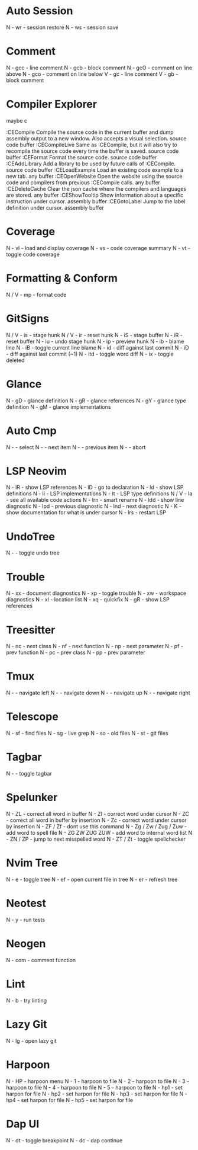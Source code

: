 # Auto Session

N - <leader>wr - session restore
N - <leader>ws - session save

# Comment

N - gcc - line comment
N - gcb - block comment
N - gcO - comment on line above
N - gco - comment on line below
V - gc - line comment
V - gb - block comment

# Compiler Explorer

maybe c

:CECompile Compile the source code in the current buffer and dump assembly output to a new window. Also accepts a visual selection. source code buffer
:CECompileLive Same as :CECompile, but it will also try to recompile the source code every time the buffer is saved. source code buffer
:CEFormat Format the source code. source code buffer
:CEAddLibrary Add a library to be used by future calls of :CECompile. source code buffer
:CELoadExample Load an existing code example to a new tab. any buffer
:CEOpenWebsite Open the website using the source code and compilers from previous :CECompile calls. any buffer
:CEDeleteCache Clear the json cache where the compilers and languages are stored. any buffer
:CEShowTooltip Show information about a specific instruction under cursor. assembly buffer
:CEGotoLabel Jump to the label definition under cursor. assembly buffer

# Coverage

N - <leader>vl - load and display coverage
N - <leader>vs - code coverage summary
N - <leader>vt - toggle code coverage

# Formatting & Conform

N / V - <leader>mp - format code

# GitSigns

N / V - <leader>is - stage hunk
N / V - <leader>ir - reset hunk
N - <leader>iS - stage buffer
N - <leader>iR - reset buffer
N - <leader>iu - undo stage hunk
N - <leader>ip - preview hunk
N - <leader>ib - blame line
N - <leader>iB - toggle current line blame
N - <leader>id - diff against last commit
N - <leader>iD - diff against last commit (~1)
N - <leader>itd - toggle word diff
N - <leader>ix - toggle deleted

# Glance

N - gD - glance definition
N - gR - glance references
N - gY - glance type definition
N - gM - glance implementations

# Auto Cmp

N - <Tab> - select
N - <C-q> - next item
N - <C-w> - previous item
N - <C-e> - abort

# LSP Neovim

N - <leader>lR - show LSP references
N - <leader>lD - go to declaration
N - <leader>ld - show LSP definitions
N - <leader>li - LSP implementations
N - <leader>lt - LSP type definitions
N / V - <leader>la - see all available code actions
N - <leader>lrn - smart rename
N - <leader>ldd - show line diagnostic
N - <leader>lpd - previous diagnostic
N - <leader>lnd - next diagnostic
N - K - show documentation for what is under cursor
N - <leader>lrs - restart LSP

# UndoTree

N - <leader><F5> - toggle undo tree

# Trouble

N - <leader>xx - document diagnostics
N - <leader>xp - toggle trouble
N - <leader>xw - workspace diagnostics
N - <leader>xl - location list
N - <leader>xq - quickfix
N - gR - show LSP references

# Treesitter

N - <leader>nc - next class
N - <leader>nf - next function
N - <leader>np - next parameter
N - <leader>pf - prev function
N - <leader>pc - prev class
N - <leader>pp - prev parameter

# Tmux

N - <C-h> - navigate left
N - <C-j> - navigate down
N - <C-k> - navigate up
N - <C-l> - navigate right

# Telescope

N - <leader>sf - find files
N - <leader>sg - live grep
N - <leader>so - old files
N - <leader>st - git files

# Tagbar

N - <F5> - toggle tagbar

# Spelunker

N - ZL - correct all word in buffer
N - Zl - correct word under cursor
N - ZC - correct all word in buffer by insertion
N - Zc - correct word under cursor by insertion
N - ZF / Zf - dont use this command
N - Zg / Zw / Zug / Zuw - add word to spell file
N - ZG ZW ZUG ZUW - add word to internal word list
N - ZN / ZP - jump to next misspelled word
N - ZT / Zt - toggle spellchecker

# Nvim Tree

N - <leader>e - toggle tree
N - <leader>ef - open current file in tree
N - <leader>er - refresh tree

# Neotest

N - <leader>y - run tests

# Neogen

N - <leader>com - comment function

# Lint

N - <leader>b - try linting

# Lazy Git

N - <leader>lg - open lazy git

# Harpoon

N - <leader>HP - harpoon menu
N - <leader>1 - harpoon to file
N - <leader>2 - harpoon to file
N - <leader>3 - harpoon to file
N - <leader>4 - harpoon to file
N - <leader>5 - harpoon to file
N - <leader>hp1 - set harpon for file
N - <leader>hp2 - set harpon for file
N - <leader>hp3 - set harpon for file
N - <leader>hp4 - set harpon for file
N - <leader>hp5 - set harpon for file

# Dap UI

N - <leader>dt - toggle breakpoint
N - <leader>dc - dap continue
